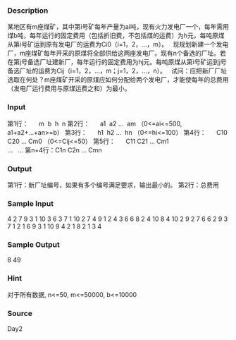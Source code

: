 
### Description
某地区有m座煤矿，其中第i号矿每年产量为ai吨，现有火力发电厂一个，每年需用煤b吨，每年运行的固定费用（包括折旧费，不包括煤的运费）为h元，每吨原煤从第i号矿运到原有发电厂的运费为Ci0（i=1，2，…，m）。 
 
现规划新建一个发电厂，m座煤矿每年开采的原煤将全部供给这两座发电厂。现有n个备选的厂址。若在第j号备选厂址建新厂，每年运行的固定费用为hj元。每吨原煤从第i号矿运到j号备选厂址的运费为Cij（i=1，2，…，m；j=1，2，…，n）。 
 
试问：应把新厂厂址选取在何处？m座煤矿开采的原煤应如何分配给两个发电厂，才能使每年的总费用（发电厂运行费用与原煤运费之和）为最小。 

### Input
第1行：      m  b  h  n 
第2行：      a1  a2 …  am （0<=ai<=500, a1+a2+...+an>=b）
第3行：      h1  h2 …  hn （0<=hi<=100）
第4行：      C10 C20 … Cm0 （0<=Cij<=50） 
第5行：      C11 C21 … Cm1 
                              …   … 
第n+4行：C1n C2n … Cmn 

### Output
第1行：新厂址编号，如果有多个编号满足要求，输出最小的。 
第2行：总费用 

### Sample Input
4 2 7 9 
3 1 10 3 
6 3 7 1 10 2 7 4 9 
1 2 4 3 
6 6 8 2 
4 10 8 4 
10 2 9 2 
7 6 6 2 
9 3 7 1 
2 1 6 9 
3 1 10 9 
4 2 1 8 
2 1 3 4 

### Sample Output
8 
49 

### Hint
对于所有数据, n<=50, m<=50000, b<=10000 

### Source
Day2